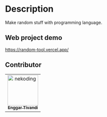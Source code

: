 # Description

Make random stuff with programming language.

## Web project demo
https://random-tool.vercel.app/

## Contributor
<!-- readme: contributors -start --> 
<table>
<tr>
    <td align="center">
        <a href="https://github.com/nekoding">
            <img src="https://avatars3.githubusercontent.com/u/64598048?v=4" width="100;" alt="nekoding"/>
            <br />
            <sub><b>Enggar Tivandi</b></sub>
        </a>
    </td></tr>
</table>
<!-- readme: contributors -end -->
